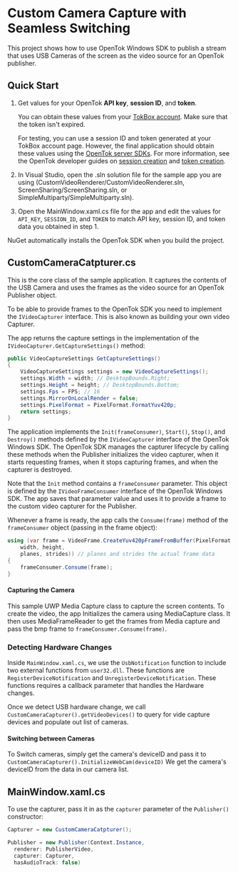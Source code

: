 Custom Camera Capture with Seamless Switching
=============

This project shows how to use OpenTok Windows SDK to publish a stream that uses
USB Cameras of the screen as the video source for an OpenTok publisher.

## Quick Start

1. Get values for your OpenTok **API key**, **session ID**, and **token**.

   You can obtain these values from your [TokBox account](#https://tokbox.com/account/#/).
   Make sure that the token isn't expired.

   For testing, you can use a session ID and token generated at your TokBox account page.
   However, the final application should obtain these values using the [OpenTok server
   SDKs](https://tokbox.com/developer/sdks/server/). For more information, see the OpenTok
   developer guides on [session creation](https://tokbox.com/developer/guides/create-session/)
   and [token creation](https://tokbox.com/developer/guides/create-token/).

2. In Visual Studio, open the .sln solution file for the sample app you are using
   (CustomVideoRenderer/CustomVideoRenderer.sln, ScreenSharing/ScreenSharing.sln,
   or SimpleMultiparty/SimpleMultiparty.sln).

3. Open the MainWindow.xaml.cs file for the app and edit the values for `API_KEY`, `SESSION_ID`,
   and `TOKEN` to match API key, session ID, and token data you obtained in step 1.

NuGet automatically installs the OpenTok SDK when you build the project.


CustomCameraCatpturer.cs
------------------------

This is the core class of the sample application. It captures the contents of the
USB Camera and uses the frames as the video source for an OpenTok Publisher object.

To be able to provide frames to the OpenTok SDK you need to implement the
`IVideoCapturer` interface. This is also known as building your own video Capturer.

The app returns the capture settings in the implementation of the
`IVideoCapturer.GetCaptureSettings()` method:

```csharp
public VideoCaptureSettings GetCaptureSettings()
{
    VideoCaptureSettings settings = new VideoCaptureSettings();
    settings.Width = width; // DesktopBounds.Right;
    settings.Height = height; // DesktopBounds.Bottom;
    settings.Fps = FPS; // 16
    settings.MirrorOnLocalRender = false;
    settings.PixelFormat = PixelFormat.FormatYuv420p;
    return settings;
}
```

The application implements the `Init(frameConsumer)`, `Start()`, `Stop()`, and `Destroy()` methods
defined by the `IVideoCapturer` interface of the OpenTok Windows SDK. The OpenTok SDK manages the
capturer lifecycle by calling these methods when the Publisher initializes the video capturer,
when it starts requesting frames, when it stops capturing frames, and when the capturer is
destroyed.

Note that the `Init` method contains a `frameConsumer` parameter. This object is defined by the
`IVideoFrameConsumer` interface of the OpenTok Windows SDK. The app saves that parameter value and
uses it to provide a frame to the custom video capturer for the Publisher.

Whenever a frame is ready, the app calls the `Consume(frame)` method of the `frameConsumer`
object (passing in the frame object):

```csharp
using (var frame = VideoFrame.CreateYuv420pFrameFromBuffer(PixelFormat.FormatArgb32,
    width, height,
    planes, strides)) // planes and strides the actual frame data
{
    frameConsumer.Consume(frame);
}
```

#### Capturing the Camera

This sample UWP Media Capture class to capture the screen contents. To create
the video, the app Initializes the camera using MediaCapture class. It then uses MediaFrameReader to
get the frames from Media capture and pass the bmp frame to `frameConsumer.Consume(frame)`.

### Detecting Hardware Changes

Inside `MainWindow.xaml.cs`, we use the `UsbNotification` function to include two external functions from `user32.dll`.
These functions are `RegisterDeviceNotification` and `UnregisterDeviceNotification`. 
These functions requires a callback parameter that handles the Hardware changes.

Once we detect USB hardware change, we call `CustomCameraCapturer().getVideoDevices()` to query for vide capture devices
and populate out list of cameras.

#### Switching between Cameras

To Switch cameras, simply get the camera's deviceID and pass it to `CustomCameraCapturer().InitializeWebCam(deviceID)`
We get the camera's deviceID from the data in our camera list.

MainWindow.xaml.cs
------------------

To use the capturer, pass it in as the `capturer` parameter of the `Publisher()` constructor:

```csharp
Capturer = new CustomCameraCatpturer();

Publisher = new Publisher(Context.Instance, 
  renderer: PublisherVideo,
  capturer: Capturer,
  hasAudioTrack: false)
```
